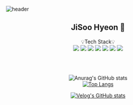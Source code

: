 ![header](https://capsule-render.vercel.app/api?type=waving&color=b4cfe8&height=300&section=header&text=Jichuuu's%20Github%20Profile%20&fontSize=50&fontColor=ffffff)


<div align="center">

## JiSoo Hyeon 🐣

💡Tech Stack💡<br>
<img src="https://img.shields.io/badge/django-092E20?style=for-the-badge&logo=django&logoColor=white">
<img src="https://img.shields.io/badge/python-3776AB?style=for-the-badge&logo=python&logoColor=white">
<img src="https://img.shields.io/badge/HTML-E34F26?style=for-the-badge&logo=HTML5&logoColor=white">
<img src="https://img.shields.io/badge/CSS-1572B6?style=for-the-badge&logo=CSS3&logoColor=white">
<img src="https://img.shields.io/badge/JAVASCRIPT-F7DF1E?style=for-the-badge&logo=JavaScript&logoColor=white">
<img src="https://img.shields.io/badge/MYSQL-4479A1?style=for-the-badge&logo=MySQL&logoColor=white">
<img src="https://img.shields.io/badge/R-276DC3?style=for-the-badge&logo=R&logoColor=white">


<br>
<br>

![Anurag's GitHub stats](https://github-readme-stats.vercel.app/api?username=jichuuu-00&count_private=true&show_icons=true&theme=radical&theme=covalt)
<br>
[![Top Langs](https://github-readme-stats.vercel.app/api/top-langs/?username=jichuuu-00&layout=compact)](https://github.com/jichuuu/github-readme-stats)

[![Velog's GitHub stats](https://velog-readme-stats.vercel.app/api?name=jichuuu)](https://velog.io/@jichuuu)

</div>
<!--
**jichuuu-00/jichuuu-00** is a ✨ _special_ ✨ repository because its `README.md` (this file) appears on your GitHub profile.
